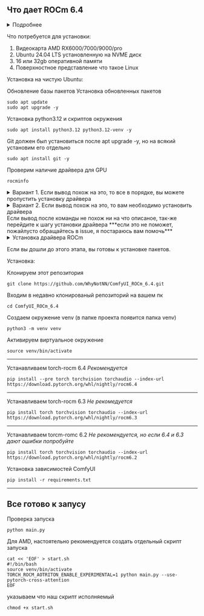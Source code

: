 ## Что дает ROCm 6.4


<details>
<summary>Подробнее</summary>
Тесты проводились на видеокарте RX6900XT

*Скорость генерации в 4 раза быстрее чем DirectML. Если говорить о цифрах 20с на картинку вместо 80с
*Скорость генерации в 2 раза быстрее чем ROCm 6.3. Если говорить о цифрах 20с на картинку вместо 40с
*Стабильность лучше чем с 6.3 и хуже чем DirectML. 
*Проблема с мусосром в VRAM, сохраняется во всех 3х вариантах

</details>

Что потребуется для установки:

1. Видеокарта AMD RX6000/7000/9000/pro
2. Ubuntu 24.04 LTS установленную на NVME диск
3. 16 или 32gb оперативной памяти
4. Поверхностное представление что такое Linux


Установка на чистую Ubuntu:


Обновление базы пакетов
Установка обновленных пакетов
  ```
  sudo apt update 
  sudo apt upgrade -y
  ```

Установка python3.12 и скриптов окружения
  ```
  sudo apt install python3.12 python3.12-venv -y
  ```
Git должен был установиться после apt upgrade -y, но на всякий установим его отдельно
  ```
  sudo apt install git -y
  ```
Проверим наличие драйвера для GPU
```
rocminfo
```
<details>
<summary>Вариант 1. Если вывод похож на это, то все в порядке, вы можете пропустить установку драйвера</summary>
ROCk module version 6.12.12 is loaded
=====================    
HSA System Attributes    
=====================    
Runtime Version:         1.15
Runtime Ext Version:     1.7
System Timestamp Freq.:  1000.000000MHz
Sig. Max Wait Duration:  18446744073709551615 (0xFFFFFFFFFFFFFFFF) (timestamp count)
Machine Model:           LARGE                              
System Endianness:       LITTLE                             
Mwaitx:                  DISABLED
XNACK enabled:           NO
DMAbuf Support:          YES
VMM Support:             YES

==========               
HSA Agents               
==========               
*******                  
Agent 1                  
*******                  
  Name:                    Intel(R) Core(TM) i7-7800X CPU @ 3.50GHz
  Uuid:                    CPU-XX                             
  Marketing Name:          Intel(R) Core(TM) i7-7800X CPU @ 3.50GHz
  Vendor Name:             CPU                                
  Feature:                 None specified                     
  Profile:                 FULL_PROFILE                       
  Float Round Mode:        NEAR                               
  Max Queue Number:        0(0x0)                             
  Queue Min Size:          0(0x0)                             
  Queue Max Size:          0(0x0)                             
  Queue Type:              MULTI                              
  Node:                    0                                  
  Device Type:             CPU                                
  Cache Info:              
    L1:                      32768(0x8000) KB                   
  Chip ID:                 0(0x0)                             
  ASIC Revision:           0(0x0)                             
  Cacheline Size:          64(0x40)                           
  Max Clock Freq. (MHz):   4000                               
  BDFID:                   0                                  
  Internal Node ID:        0                                  
  Compute Unit:            12                                 
  SIMDs per CU:            0                                  
  Shader Engines:          0                                  
  Shader Arrs. per Eng.:   0                                  
  WatchPts on Addr. Ranges:1                                  
  Memory Properties:       
  Features:                None
  Pool Info:               
    Pool 1                   
      Segment:                 GLOBAL; FLAGS: FINE GRAINED        
      Size:                    32543408(0x1f092b0) KB             
      Allocatable:             TRUE                               
      Alloc Granule:           4KB                                
      Alloc Recommended Granule:4KB                                
      Alloc Alignment:         4KB                                
      Accessible by all:       TRUE                               
    Pool 2                   
      Segment:                 GLOBAL; FLAGS: EXTENDED FINE GRAINED
      Size:                    32543408(0x1f092b0) KB             
      Allocatable:             TRUE                               
      Alloc Granule:           4KB                                
      Alloc Recommended Granule:4KB                                
      Alloc Alignment:         4KB                                
      Accessible by all:       TRUE                               
    Pool 3                   
      Segment:                 GLOBAL; FLAGS: KERNARG, FINE GRAINED
      Size:                    32543408(0x1f092b0) KB             
      Allocatable:             TRUE                               
      Alloc Granule:           4KB                                
      Alloc Recommended Granule:4KB                                
      Alloc Alignment:         4KB                                
      Accessible by all:       TRUE                               
    Pool 4                   
      Segment:                 GLOBAL; FLAGS: COARSE GRAINED      
      Size:                    32543408(0x1f092b0) KB             
      Allocatable:             TRUE                               
      Alloc Granule:           4KB                                
      Alloc Recommended Granule:4KB                                
      Alloc Alignment:         4KB                                
      Accessible by all:       TRUE                               
  ISA Info:                
*******                  
Agent 2                  
*******                  
  Name:                    gfx1030                            
  Uuid:                    GPU-186551e29c59bd0d               
  Marketing Name:          AMD Radeon RX 6900 XT              
  Vendor Name:             AMD                                
  Feature:                 KERNEL_DISPATCH                    
  Profile:                 BASE_PROFILE                       
  Float Round Mode:        NEAR                               
  Max Queue Number:        128(0x80)                          
  Queue Min Size:          64(0x40)                           
  Queue Max Size:          131072(0x20000)                    
  Queue Type:              MULTI                              
  Node:                    1                                  
  Device Type:             GPU                                
  Cache Info:              
    L1:                      16(0x10) KB                        
    L2:                      4096(0x1000) KB                    
    L3:                      131072(0x20000) KB                 
  Chip ID:                 29631(0x73bf)                      
  ASIC Revision:           1(0x1)                             
  Cacheline Size:          128(0x80)                          
  Max Clock Freq. (MHz):   2660                               
  BDFID:                   26368                              
  Internal Node ID:        1                                  
  Compute Unit:            80                                 
  SIMDs per CU:            2                                  
  Shader Engines:          4                                  
  Shader Arrs. per Eng.:   2                                  
  WatchPts on Addr. Ranges:4                                  
  Coherent Host Access:    FALSE                              
  Memory Properties:       
  Features:                KERNEL_DISPATCH 
  Fast F16 Operation:      TRUE                               
  Wavefront Size:          32(0x20)                           
  Workgroup Max Size:      1024(0x400)                        
  Workgroup Max Size per Dimension:
    x                        1024(0x400)                        
    y                        1024(0x400)                        
    z                        1024(0x400)                        
  Max Waves Per CU:        32(0x20)                           
  Max Work-item Per CU:    1024(0x400)                        
  Grid Max Size:           4294967295(0xffffffff)             
  Grid Max Size per Dimension:
    x                        4294967295(0xffffffff)             
    y                        4294967295(0xffffffff)             
    z                        4294967295(0xffffffff)             
  Max fbarriers/Workgrp:   32                                 
  Packet Processor uCode:: 131                                
  SDMA engine uCode::      85                                 
  IOMMU Support::          None                               
  Pool Info:               
    Pool 1                   
      Segment:                 GLOBAL; FLAGS: COARSE GRAINED      
      Size:                    16760832(0xffc000) KB              
      Allocatable:             TRUE                               
      Alloc Granule:           4KB                                
      Alloc Recommended Granule:2048KB                             
      Alloc Alignment:         4KB                                
      Accessible by all:       FALSE                              
    Pool 2                   
      Segment:                 GLOBAL; FLAGS: EXTENDED FINE GRAINED
      Size:                    16760832(0xffc000) KB              
      Allocatable:             TRUE                               
      Alloc Granule:           4KB                                
      Alloc Recommended Granule:2048KB                             
      Alloc Alignment:         4KB                                
      Accessible by all:       FALSE                              
    Pool 3                   
      Segment:                 GROUP                              
      Size:                    64(0x40) KB                        
      Allocatable:             FALSE                              
      Alloc Granule:           0KB                                
      Alloc Recommended Granule:0KB                                
      Alloc Alignment:         0KB                                
      Accessible by all:       FALSE                              
  ISA Info:                
    ISA 1                    
      Name:                    amdgcn-amd-amdhsa--gfx1030         
      Machine Models:          HSA_MACHINE_MODEL_LARGE            
      Profiles:                HSA_PROFILE_BASE                   
      Default Rounding Mode:   NEAR                               
      Default Rounding Mode:   NEAR                               
      Fast f16:                TRUE                               
      Workgroup Max Size:      1024(0x400)                        
      Workgroup Max Size per Dimension:
        x                        1024(0x400)                        
        y                        1024(0x400)                        
        z                        1024(0x400)                        
      Grid Max Size:           4294967295(0xffffffff)             
      Grid Max Size per Dimension:
        x                        4294967295(0xffffffff)             
        y                        4294967295(0xffffffff)             
        z                        4294967295(0xffffffff)             
      FBarrier Max Size:       32                                 
    ISA 2                    
      Name:                    amdgcn-amd-amdhsa--gfx10-3-generic 
      Machine Models:          HSA_MACHINE_MODEL_LARGE            
      Profiles:                HSA_PROFILE_BASE                   
      Default Rounding Mode:   NEAR                               
      Default Rounding Mode:   NEAR                               
      Fast f16:                TRUE                               
      Workgroup Max Size:      1024(0x400)                        
      Workgroup Max Size per Dimension:
        x                        1024(0x400)                        
        y                        1024(0x400)                        
        z                        1024(0x400)                        
      Grid Max Size:           4294967295(0xffffffff)             
      Grid Max Size per Dimension:
        x                        4294967295(0xffffffff)             
        y                        4294967295(0xffffffff)             
        z                        4294967295(0xffffffff)             
      FBarrier Max Size:       32                                 
*** Done ***          

</details>
<details>
<summary>Вариант 2. Если вывод похож на это, то вам необходимо установить драйвера</summary>
-Command 'rocminfo' not found, but can be installed with:                                     -            
-snap install rocminfo  # version 6.4.0, or              
-apt  install rocminfo  # version 5.2.3-3            
-See 'snap info rocminfo' for additional versions.        
</details>
Если вывод после команды не похож ни на что описаное, так-же перейдите к шагу установки драйвера
***если это не поможет, пожайлусто обращайтесь в issue, я постараюсь вам помочь***


<details>
<summary>Установка драйвера ROCm</summary>
  
```
wget https://repo.radeon.com/amdgpu-install/6.4.60402-1/ubuntu/noble/amdgpu-install_6.4.60402-1_all.deb
sudo apt update
sudo apt install ./amdgpu-install_6.4.60402-1_all.deb
sudo amdgpu-install -y --usecase=graphics,rocm --no-dkms
sudo usermod -a -G render,video $LOGNAME
```
Перезагрузка
```
sudo reboot
```
Я предлагаю вариант установки --no-dkms, по причине массовых жалоб на ошибку сборки DKMS 

</details>

Если вы дошли до этого этапа, вы готовы к установке пакетов.

Установка:

Клонируем этот репозитория 
```
git clone https://github.com/WhyNotNN/ComfyUI_ROCm_6.4.git
```
Входим в недавно клонированый репозиторий на вашем пк
```
cd ComfyUI_ROCm_6.4
```
Создаем окружение venv (в папке проекта появится папка venv)
```
python3 -m venv venv
```
Активируем виртуальное окружение
```
source venv/bin/activate
```
___________
Устанавливаем torch-rocm 6.4 *Рекомендуется*
```
pip install --pre torch torchvision torchaudio --index-url https://download.pytorch.org/whl/nightly/rocm6.4
```
___________
Устанавливаем torch-rocm 6.3 *Не рекомедуется*
```
pip install torch torchvision torchaudio --index-url https://download.pytorch.org/whl/nightly/rocm6.3
```
___________
Устанавливаем torcm-romc 6.2 *Не рекомендуется, но если 6.4 и 6.3 дают ошибки попробуйте*
```
pip install torch torchvision torchaudio --index-url https://download.pytorch.org/whl/nightly/rocm6.2
```

Установка зависимостей ComfyUI
```
pip install -r requirements.txt
```
___________

## Все готово к запусу

Проверка запуска
```
python main.py
```

Для AMD, настоятельно рекомендуется создать отдельный скрипт запуска
```
сat << 'EOF' > start.sh
#!/bin/bash
source venv/bin/activate
TORCH_ROCM_AOTRITON_ENABLE_EXPERIMENTAL=1 python main.py --use-pytorch-cross-attention
EOF
```
указываем что наш скрипт исполняемый
```
chmod +x start.sh
```




